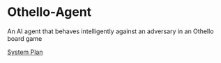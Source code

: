 # Othello-Agent
An AI agent that behaves intelligently against an adversary in an Othello board game

[System Plan](system-plan.png)
